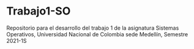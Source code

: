 # Trabajo1-SO
Repositorio para el desarrollo del trabajo 1 de la asignatura Sistemas Operativos, Universidad Nacional de Colombia sede Medellín, Semestre 2021-1S

